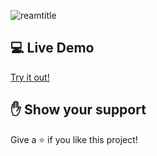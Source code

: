 ![reamtitle](https://user-images.githubusercontent.com/99132195/166160566-a94fc306-4929-481f-bde8-3bc750228eb7.png)

## 💻 Live Demo

[Try it out!](https://tomekswitecki.github.io/homework-case-study/)

## ✋ Show your support

Give a ⭐️ if you like this project!

